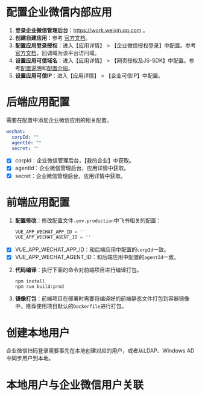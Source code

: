 # 配置企业微信内部应用
1. **登录企业微信管理后台**：https://work.weixin.qq.com 。
2. **创建自建应用**：参考 [官方文档](https://open.work.weixin.qq.com/help2/pc/16892?person_id=1%3Freplykey%3D10aea9b3c7ab01d8948c254e43b2ww "官方文档")。
3. **配置应用登录授权**：进入【应用详情】 > 【企业微信授权登录】中配置。参考[官方文档](https://developer.work.weixin.qq.com/document/path/98151#%E5%BC%80%E5%90%AF%E7%BD%91%E9%A1%B5%E6%8E%88%E6%9D%83%E7%99%BB%E5%BD%95 "官方文档")，回调域为该平台访问域。
4. **设置应用可信域名**：进入【应用详情】 > 【网页授权及JS-SDK】中配置。参考[配置说明](https://open.work.weixin.qq.com/help2/pc/21316 "配置说明")和[配置介绍](https://developer.work.weixin.qq.com/document/path/98152#%E5%8F%82%E6%95%B0%E8%AF%B4%E6%98%8E "配置介绍")。
5. **设置应用可信IP**：进入【应用详情】 > 【企业可信IP】中配置。
# 后端应用配置
需要在配置中添加企业微信应用的相关配置。
```yaml
wechat:
  corpId: ""
  agentId: ""
  secret: ""
```
* [x] corpId：企业微信管理后台，【我的企业】中获取。
* [x] agentId：企业微信管理后台，应用详情中获取。
* [x] secret：企业微信管理后台，应用详情中获取。
# 前端应用配置
1. **配置修改**：修改配置文件`.env.production`中飞书相关的配置：
    ```js
    VUE_APP_WECHAT_APP_ID = ''
    VUE_APP_WECHAT_AGENT_ID = ''
    ```
* [x] VUE_APP_WECHAT_APP_ID：和后端应用中配置的`corpId`一致。
* [x] VUE_APP_WECHAT_AGENT_ID：和后端应用中配置的`agentId`一致。
2. **代码编译**：执行下面的命令对前端项目进行编译打包。
    ```shell
    npm install
    npm run build:prod
    ```
3. **镜像打包**：前端项目在部署时需要将编译好的前端静态文件打包到容器镜像中，推荐使用项目默认的`Dockerfile`进行打包。
# 创建本地用户
企业微信扫码登录需要事先在本地创建对应的用户，或者从LDAP、Windows AD中同步用户到本地。
# 本地用户与企业微信用户关联